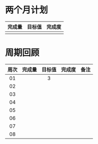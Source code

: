 # 两个月计划

| 完成量 | 目标值 | 完成度 |
| :----: | :----: | :----: |
|        |        |        |

# 周期回顾

| 周次 | 完成量 | 目标值 | 完成度 | 备注 |
| :--: | :----: | :----: | :----: | :--: |
|  01  |        |   3    |        |      |
|  02  |        |        |        |      |
|  03  |        |        |        |      |
|  04  |        |        |        |      |
|  05  |        |        |        |      |
|  06  |        |        |        |      |
|  07  |        |        |        |      |
|  08  |        |        |        |      |



